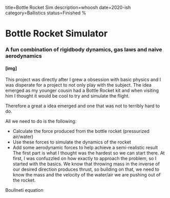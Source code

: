 title=Bottle Rocket Sim
description=whoosh
date=2020-ish
category=Ballistics
status=Finished
%
# Bottle Rocket Simulator
### A fun combination of rigidbody dynamics, gas laws and naive aerodynamics


#### [img]

This project was directly after I grew a obsession with basic physics and I was disperate for a project to not only play with the subject. The idea emerged as my younger cousin had a Bottle Rocket kit and when visiting him I thought it would be cool to try and simulate the flight. 

Therefore a great a idea emerged and one that was not to terribly hard to do. 

All we need to do is the following:
- Calculate the force produced from the bottle rocket (pressurized air/water)
- Use these forces to simulate the dynamics of the rocket
- Add some aerodynamic forces to help achieve a semi-realistic result
The first part is what I thought was the hardest so we can start there. At first, I was confuzzled on how exactly to approach the problem, so I started with the basics. We know that throwing mass in the inverse of our desired direction produces thrust, so building on that, we need to know the mass and the velocity of the water/air we are pushing out of the rocket.

Boullneti equation